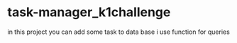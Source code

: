 # task-manager_k1challenge

in this project you can add some task to data base
i use function for queries 
